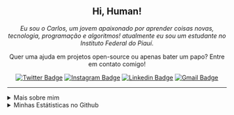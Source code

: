 <!--
![Imagem topo](./.github/assets/images/topo.png)
-->

<h2 align="center">
  Hi, Human!
</h2>

<p align="center">
  <em>
    Eu sou o Carlos, um jovem apaixonado por aprender coisas novas, tecnologia, programação e algoritmos! atualmente eu sou um estudante no Instituto Federal do Piauí.
  </em>
<p/>

<p align="center">
  Quer uma ajuda em projetos open-source ou apenas bater um papo? Entre em contato comigo!
<p/>

<div align="center">

  [![Twitter Badge](https://img.shields.io/badge/-@c4rlos3g-4000FF?labelColor=4000FF&logo=twitter&logoColor=white)](https://twitter.com/c4rlos3g)
  [![Instagram Badge](https://img.shields.io/badge/-@c4rlos3g-4000FF?labelColor=4000FF&logo=instagram&logoColor=white)](https://www.instagram.com/c4rlos3g)
  [![Linkedin Badge](https://img.shields.io/badge/-Carlos%20Mesquita-4000FF?labelColor=4000FF&logo=Linkedin&logoColor=white)](https://www.linkedin.com/in/carlos3g)
  [![Gmail Badge](https://img.shields.io/badge/-carlosmesquita156@gmail.com-4000FF?labelColor=4000FF&logo=Gmail&logoColor=white)](mailto:carlosmesquita156@gmail.com)
  
</div>

<hr/>

<details>
  <summary>Mais sobre mim</summary>
  <ul>
    <li>🎓 Técnico em Informática pelo IFPI</li>
    <li>📚 Estudando Dev. Web e Mobile | Algoritmos | Matemática | Inglês</li>
  </ul>
</details>

<details>
  <summary>Minhas Estátisticas no Github</summary>
  <img align="left" src="https://github-readme-stats.vercel.app/api/top-langs?locale=pt-br&username=carlos3g&theme=radical" alt="Techs utilizadas nos projetos" />
  <img align="right" src="https://github-readme-stats.vercel.app/api?locale=pt-br&username=carlos3g&theme=radical&show_icons=true&include_all_commits=true" alt="Estátisticas Gerais" />
</details>

<!--
![Imagem Rodape](./.github/assets/images/rodape.png)
-->
